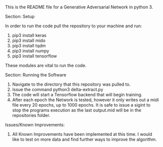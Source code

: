 This is the README file for a Generative Adversarial Network in python 3.

Section: Setup

In order to run the code pull the repository to your machine and run:

1. pip3 install keras
2. pip3 install mido
3. pip3 install tqdm
4. pip3 install numpy
5. pip3 install tensorflow

These modules are vital to run the code. 

Section: Running the Software

1. Navigate to the directory that this repository was pulled to.
2. Issue the command python3 delta-extract.py
3. The code will start a Tensorflow backend that will begin training.
4. After each epoch the Network is tested, however it only writes out a midi
        file every 20 epochs, up to 1000 epochs. It is safe to issue a 
        sigint to stop the programs execution as the last output.mid will be
        in the repositories folder.

Issues/Known Improvements:

1. All Known Improvements have been implemented at this time. I would like to test on more data and find further ways to improve 
        the algorithm.
